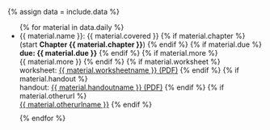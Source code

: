 {% assign data = include.data %}

<ul>
{% for material in data.daily %}
<li style=" margin-bottom: 10px;"> {{ material.name }}: {{ material.covered }}
    {% if material.chapter %}
        <br>(start <b>Chapter {{ material.chapter }}</b>)
    {% endif %}
    {% if material.due %}
        <br><b>due: {{ material.due }}</b>
    {% endif %}
    {% if material.more %}
        <br>{{ material.more }}
    {% endif %}
    {% if material.worksheet %}
        <br>worksheet: <a href="{{ data.home }}/{{ material.worksheet }}">{{ material.worksheetname }} (PDF)</a>
    {% endif %}
    {% if material.handout %}
        <br>handout: <a href="{{ data.home }}/{{ material.handout }}">{{ material.handoutname }} (PDF)</a>
    {% endif %}
    {% if material.otherurl %}
        <br><a href="{{ material.otherurl }}">{{ material.otherurlname }}</a>
    {% endif %}
</li>
{% endfor %}
</ul>
